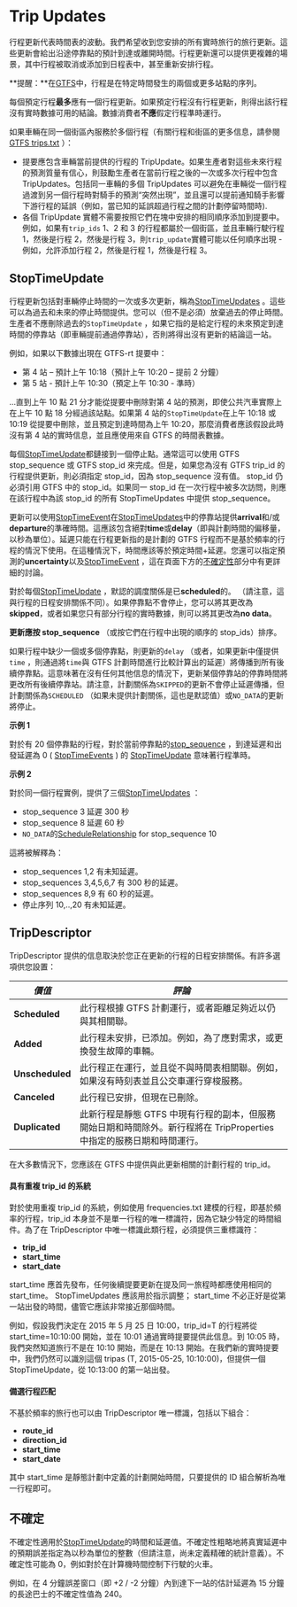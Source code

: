 # Trip Updates

行程更新代表時間表的波動。我們希望收到您安排的所有實時旅行的旅行更新。這些更新會給出沿途停靠點的預計到達或離開時間。行程更新還可以提供更複雜的場景，其中行程被取消或添加到日程表中，甚至重新安排行程。

**提醒：**在[GTFS](../../schedule/reference.md)中，行程是在特定時間發生的兩個或更多站點的序列。

每個預定行程**最多**應有一個行程更新。如果預定行程沒有行程更新，則得出該行程沒有實時數據可用的結論。數據消費者**不應**假定行程準時運行。

如果車輛在同一個街區內服務於多個行程（有關行程和街區的更多信息，請參閱[GTFS trips.txt](../../schedule/reference.md#tripstxt) ）：

*   提要應包含車輛當前提供的行程的 TripUpdate。如果生產者對這些未來行程的預測質量有信心，則鼓勵生產者在當前行程之後的一次或多次行程中包含 TripUpdates。包括同一車輛的多個 TripUpdates 可以避免在車輛從一個行程過渡到另一個行程時對騎手的預測“突然出現”，並且還可以提前通知騎手影響下游行程的延誤（例如，當已知的延誤超過行程之間的計劃停留時間時).
*   各個 TripUpdate 實體不需要按照它們在塊中安排的相同順序添加到提要中。例如，如果有`trip_ids` 1、2 和 3 的行程都屬於一個街區，並且車輛行駛行程 1，然後是行程 2，然後是行程 3，則`trip_update`實體可能以任何順序出現 - 例如，允許添加行程 2，然後是行程 1，然後是行程 3。

## StopTimeUpdate

行程更新包括對車輛停止時間的一次或多次更新，稱為[StopTimeUpdates](../reference.md#message-stoptimeupdate) 。這些可以為過去和未來的停止時間提供。您可以（但不是必須）放棄過去的停止時間。生產者不應刪除過去的`StopTimeUpdate` ，如果它指的是給定行程的未來預定到達時間的停靠站（即車輛提前通過停靠站），否則將得出沒有更新的結論這一站。

例如，如果以下數據出現在 GTFS-rt 提要中：

*   第 4 站 – 預計上午 10:18（預計上午 10:20 – 提前 2 分鐘）
*   第 5 站 - 預計上午 10:30（預定上午 10:30 - 準時）

...直到上午 10 點 21 分才能從提要中刪除對第 4 站的預測，即使公共汽車實際上在上午 10 點 18 分經過該站點。如果第 4 站的`StopTimeUpdate`在上午 10:18 或 10:19 從提要中刪除，並且預定到達時間為上午 10:20，那麼消費者應該假設此時沒有第 4 站的實時信息，並且應使用來自 GTFS 的時間表數據。

每個[StopTimeUpdate](../reference.md#message-stoptimeupdate)都鏈接到一個停止點。通常這可以使用 GTFS stop_sequence 或 GTFS stop_id 來完成。但是，如果您為沒有 GTFS trip_id 的行程提供更新，則必須指定 stop_id，因為 stop_sequence 沒有值。 stop_id 仍必須引用 GTFS 中的 stop_id。如果同一 stop_id 在一次行程中被多次訪問，則應在該行程中為該 stop_id 的所有 StopTimeUpdates 中提供 stop_sequence。

更新可以使用[StopTimeEvent](../reference.md#message-stoptimeevent)在[StopTimeUpdates](../reference.md#message-stoptimeupdate)中的停靠站提供**arrival**和/或**departure**的準確時間。這應該包含絕對**time**或**delay**（即與計劃時間的偏移量，以秒為單位）。延遲只能在行程更新指的是計劃的 GTFS 行程而不是基於頻率的行程的情況下使用。在這種情況下，時間應該等於預定時間+延遲。您還可以指定預測的**uncertainty**以及[StopTimeEvent](../reference.md#message-stoptimeevent) ，這在頁面下方的[不確定性](#uncertainty)部分中有更詳細的討論。

對於每個[StopTimeUpdate](../reference.md#message-stoptimeupdate) ，默認的調度關係是已**scheduled**的。 （請注意，這與行程的日程安排關係不同）。如果停靠點不會停止，您可以將其更改為**skipped**，或者如果您只有部分行程的實時數據，則可以將其更改為**no data**。

**更新應按 stop_sequence** （或按它們在行程中出現的順序的 stop_ids）排序。

如果行程中缺少一個或多個停靠點，則更新的`delay` （或者，如果更新中僅提供`time` ，則通過將`time`與 GTFS 計劃時間進行比較計算出的延遲）將傳播到所有後續停靠點。這意味著在沒有任何其他信息的情況下，更新某個停靠站的停靠時間將更改所有後續停靠站。請注意，計劃關係為`SKIPPED`的更新不會停止延遲傳播，但計劃關係為`SCHEDULED` （如果未提供計劃關係，這也是默認值）或`NO_DATA`的更新將停止。

**示例 1**

對於有 20 個停靠點的行程，對於當前停靠點的[stop_sequence](../reference.md#message-stoptimeupdate) ，到達延遲和出發延遲為 0 ( [StopTimeEvents](../reference.md#message-stoptimeevent) ) 的 [StopTimeUpdate](../reference.md#message-stoptimeupdate) 意味著行程準時。

**示例 2**

對於同一個行程實例，提供了三個[StopTimeUpdates](../reference.md#message-stoptimeupdate) ：

*   stop_sequence 3 延遲 300 秒
*   stop_sequence 8 延遲 60 秒
*   `NO_DATA`的[ScheduleRelationship](../reference.md#enum-schedulerelationship) for stop_sequence 10

這將被解釋為：

*   stop_sequences 1,2 有未知延遲。
*   stop_sequences 3,4,5,6,7 有 300 秒的延遲。
*   stop_sequences 8,9 有 60 秒的延遲。
*   停止序列 10,..,20 有未知延遲。

## TripDescriptor

TripDescriptor 提供的信息取決於您正在更新的行程的日程安排關係。有許多選項供您設置：

| _**價值**_ | _**評論**_                                                               |
| -------- | ---------------------------------------------------------------------- |
| **Scheduled**  | 此行程根據 GTFS 計劃運行，或者距離足夠近以仍與其相關聯。                                        |
| **Added**   | 此行程未安排，已添加。例如，為了應對需求，或更換發生故障的車輛。                                       |
| **Unscheduled**  | 此行程正在運行，並且從不與時間表相關聯。例如，如果沒有時刻表並且公交車運行穿梭服務。                             |
| **Canceled**   | 此行程已安排，但現在已刪除。                                                         |
| **Duplicated**  | 此新行程是靜態 GTFS 中現有行程的副本，但服務開始日期和時間除外。新行程將在 TripProperties 中指定的服務日期和時間運行。 |

在大多數情況下，您應該在 GTFS 中提供與此更新相關的計劃行程的 trip_id。

#### 具有重複 trip_id 的系統

對於使用重複 trip_id 的系統，例如使用 frequencies.txt 建模的行程，即基於頻率的行程，trip_id 本身並不是單一行程的唯一標識符，因為它缺少特定的時間組件。為了在 TripDescriptor 中唯一標識此類行程，必須提供三重標識符：

*   **trip_id**
*   **start_time**
*   **start_date**

start_time 應首先發布，任何後續提要更新在提及同一旅程時都應使用相同的 start_time。 StopTimeUpdates 應該用於指示調整； start_time 不必正好是從第一站出發的時間，儘管它應該非常接近那個時間。

例如，假設我們決定在 2015 年 5 月 25 日 10:00，trip_id=T 的行程將從 start_time=10:10:00 開始，並在 10:01 通過實時提要提供此信息。到 10:05 時，我們突然知道旅行不是在 10:10 開始，而是在 10:13 開始。在我們新的實時提要中，我們仍然可以識別這個 tripas (T, 2015-05-25, 10:10:00)，但提供一個 StopTimeUpdate，從 10:13:00 的第一站出發。

#### 備選行程匹配

不基於頻率的旅行也可以由 TripDescriptor 唯一標識，包括以下組合：

*   **route_id**
*   **direction_id**
*   **start_time**
*   **start_date**

其中 start_time 是靜態計劃中定義的計劃開始時間，只要提供的 ID 組合解析為唯一行程即可。

## 不確定

不確定性適用於[StopTimeUpdate](../reference.md#message-stoptimeupdate)的時間和延遲值。不確定性粗略地將真實延遲中的預期誤差指定為以秒為單位的整數（但請注意，尚未定義精確的統計意義）。不確定性可能為 0，例如對於在計算機時間控制下行駛的火車。

例如，在 4 分鐘誤差窗口（即 +2 / -2 分鐘）內到達下一站的估計延遲為 15 分鐘的長途巴士的不確定性值為 240。
